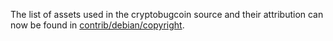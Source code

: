 The list of assets used in the cryptobugcoin source and their attribution can now be found in [contrib/debian/copyright](../contrib/debian/copyright).

